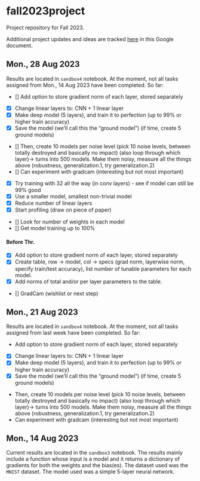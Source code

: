 # fall2023project

Project repository for Fall 2023.

Additional project updates and ideas are tracked [here](https://docs.google.com/document/d/1dAC3PbRFhyn5d6C20mu9IZUByrOPYdFOuoT-tBWvpok/edit) in this Google document.

## Mon., 28 Aug 2023

Results are located in ``sandbox4`` notebook. At the moment, not all tasks assigned from Mon., 14 Aug 2023 have been completed. So far:
- [] Add option to store gradient norm of each layer, stored separately
- [X] Change linear layers to: CNN + 1 linear layer
- [X] Make deep model (5 layers), and train it to perfection (up to 99% or higher train accuracy)
- [X] Save the model (we’ll call this the “ground model”) (if time, create 5 ground models)
- [] Then, create 10 models per noise level (pick 10 noise levels, between totally destroyed and basically no impact) (also loop through which layer)→ turns into 500 models. Make them noisy, measure all the things above (robustness, generalization.1, try generalization.2)
- [] Can experiment with gradcam (interesting but not most important)
- [X] Try training with 32 all the way (in conv layers) - see if model can still be 99% good
- [X] Use a smaller model, smallest non-trivial model
- [X] Reduce number of linear layers
- [X] Start profiling (draw on piece of paper)
- [] Look for number of weights in each model
- [] Get model training up to 100% 

#### Before Thr.

- [X] Add option to store gradient norm of each layer, stored separately
- [X] Create table, row -> model, col -> specs (grad norm, layerwise norm, specify train/test accuracy), list number of tunable parameters for each model.
- [X] Add norms of total and/or per layer parameters to the table.
- [] GradCam (wishlist or next step)


## Mon., 21 Aug 2023

Results are located in ``sandbox4`` notebook. At the moment, not all tasks assigned from last week have been completed. So far:
- Add option to store gradient norm of each layer, stored separately
- [X] Change linear layers to: CNN + 1 linear layer
- [X] Make deep model (5 layers), and train it to perfection (up to 99% or higher train accuracy)
- [X] Save the model (we’ll call this the “ground model”) (if time, create 5 ground models)
- Then, create 10 models per noise level (pick 10 noise levels, between totally destroyed and basically no impact) (also loop through which layer)→ turns into 500 models. Make them noisy, measure all the things above (robustness, generalization.1, try generalization.2)
- Can experiment with gradcam (interesting but not most important)

## Mon., 14 Aug 2023

Current results are located in the ``sandbox3`` notebook. The results mainly include a function whose input is a model and it returns a dictionary of gradients for both the weights and the bias(es). The dataset used was the ``MNIST`` dataset. The model used was a simple 5-layer neural network.
